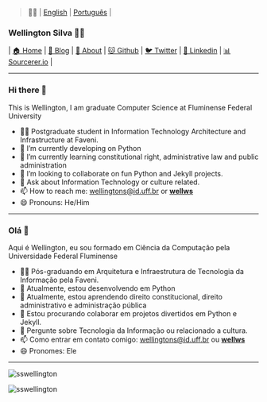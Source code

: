 > 🧐💬 | [English](#hi-there-) | [Português](#ol%C3%A1-) | 

### Wellington Silva 🧔🖖
<!-- nav -->
| [🏠 Home](https://sswellington.github.io/sswellington/)
| [📝 Blog](https://sswellington.github.io/blog/)
| [🤵 About](https://sswellington.github.io/sobre/)
| [🐱 Github](https://github.com/sswellington)
| [🐦 Twitter](https://twitter.com/__wellws__)
| [💼 Linkedin](https://www.linkedin.com/in/sswellington/)
| [📊 Sourcerer.io](https://sourcerer.io/sswellington)
| 

---

### Hi there 👋
This is Wellington, I am graduate Computer Science at Fluminense Federal University

- 👨‍🎓 Postgraduate student in Information Technology Architecture and Infrastructure at Faveni.
- 🔭 I’m currently developing on Python 
- 🌱 I’m currently learning constitutional right, administrative law and public administration 
- 👯 I’m looking to collaborate on fun Python and Jekyll projects.
- 💬 Ask about Information Technology or culture related.
- 📫 How to reach me: wellingtons@id.uff.br or [__wellws__](twitter.com/__wellws__)
- 😄 Pronouns: He/Him

---

### Olá 👋

Aqui é Wellington, eu sou formado em Ciência da Computação pela Universidade Federal Fluminense

- 👨‍🎓 Pós-graduando em Arquitetura e Infraestrutura de Tecnologia da Informação pela Faveni. 
- 🔭 Atualmente, estou desenvolvendo em Python
- 🌱 Atualmente, estou aprendendo direito constitucional, direito administrativo e administração pública
- 👯 Estou procurando colaborar em projetos divertidos em Python e Jekyll.
- 💬 Pergunte sobre Tecnologia da Informação ou relacionado a cultura.
- 📫 Como entrar em contato comigo: wellingtons@id.uff.br ou [__wellws__](twitter.com/__wellws__)
- 😄 Pronomes: Ele

---

<p align="left"> <img src="https://komarev.com/ghpvc/?username=sswellington" alt="sswellington" /> </p>
<img src="https://github-readme-stats.vercel.app/api?username=sswellington&show_icons=true" alt="sswellington" />
